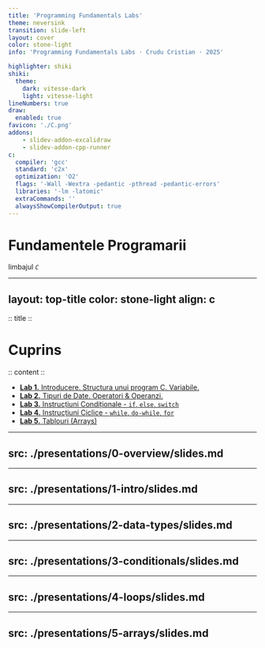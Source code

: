 ```yaml
---
title: 'Programming Fundamentals Labs'
theme: neversink
transition: slide-left
layout: cover
color: stone-light
info: 'Programming Fundamentals Labs · Crudu Cristian · 2025'

highlighter: shiki
shiki:
  theme:
    dark: vitesse-dark
    light: vitesse-light
lineNumbers: true
draw:
  enabled: true
favicon: './C.png'
addons:
    - slidev-addon-excalidraw
    - slidev-addon-cpp-runner
c:
  compiler: 'gcc'
  standard: 'c2x'
  optimization: 'O2'
  flags: '-Wall -Wextra -pedantic -pthread -pedantic-errors'
  libraries: '-lm -latomic'
  extraCommands: ''
  alwaysShowCompilerOutput: true
---
```

 
# Fundamentele Programarii
limbajul *`C`*

---
layout: top-title
color: stone-light
align: c
---

:: title ::
# Cuprins

:: content ::



<div class="ns-c-tight">

- [**Lab 1.** Introducere. Structura unui program C. Variabile.](10) 
- [**Lab 2.** Tipuri de Date. Operatori & Operanzi.](31)
- [**Lab 3.** Instrucțiuni Condiționale - `if`, `else`, `switch`](64)
- [**Lab 4.** Instrucțiuni Ciclice - `while`, `do-while`, `for`](85)
- [**Lab 5.** Tablouri (Arrays)](114)
</div>


---
src: ./presentations/0-overview/slides.md
---

---
src: ./presentations/1-intro/slides.md
---

---
src: ./presentations/2-data-types/slides.md
---

---
src: ./presentations/3-conditionals/slides.md
---

---
src: ./presentations/4-loops/slides.md
---

---
src: ./presentations/5-arrays/slides.md
---